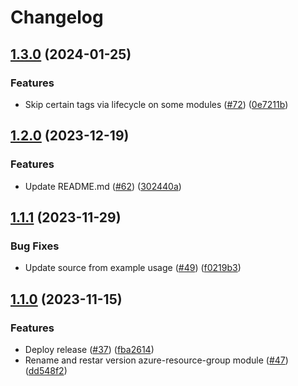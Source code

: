# Changelog

## [1.3.0](https://github.com/prefapp/tfm/compare/azure-resource-group-v1.2.0...azure-resource-group-v1.3.0) (2024-01-25)


### Features

* Skip certain tags via lifecycle on some modules ([#72](https://github.com/prefapp/tfm/issues/72)) ([0e7211b](https://github.com/prefapp/tfm/commit/0e7211b7a36efe9cdbdbf6a751c198c0f2216ae5))

## [1.2.0](https://github.com/prefapp/tfm/compare/azure-resource-group-v1.1.1...azure-resource-group-v1.2.0) (2023-12-19)


### Features

* Update README.md ([#62](https://github.com/prefapp/tfm/issues/62)) ([302440a](https://github.com/prefapp/tfm/commit/302440a79ea0e4883b6583e3540deac7bac6c307))

## [1.1.1](https://github.com/prefapp/tfm/compare/azure-resource-group-v1.1.0...azure-resource-group-v1.1.1) (2023-11-29)


### Bug Fixes

* Update source from example usage ([#49](https://github.com/prefapp/tfm/issues/49)) ([f0219b3](https://github.com/prefapp/tfm/commit/f0219b3d96effe1598cdcd38d040704238586f25))

## [1.1.0](https://github.com/prefapp/tfm/compare/azure-resource-group-v1.0.0...azure-resource-group-v1.1.0) (2023-11-15)


### Features

* Deploy release ([#37](https://github.com/prefapp/tfm/issues/37)) ([fba2614](https://github.com/prefapp/tfm/commit/fba2614fb284cf9d960be53c7c123ceaf08cecfa))
* Rename and restar version azure-resource-group module ([#47](https://github.com/prefapp/tfm/issues/47)) ([dd548f2](https://github.com/prefapp/tfm/commit/dd548f29d17bb067e504372f88cc15a151376ac2))
